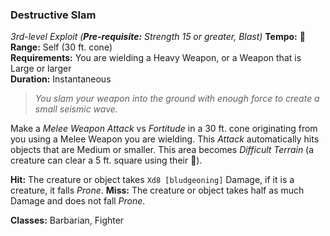 ### Destructive Slam
*3rd-level Exploit (**Pre-requisite:** Strength 15 or greater, Blast)*
**Tempo:** 🔺  
**Range:** Self (30 ft. cone)  
**Requirements:** You are wielding a Heavy Weapon, or a Weapon that is Large or larger  
**Duration:** Instantaneous  

> *You slam your weapon into the ground with enough force to create a small seismic wave.*

Make a *Melee Weapon Attack* vs *Fortitude* in a 30 ft. cone originating from you using a Melee Weapon you are wielding. This *Attack* automatically hits objects that are Medium or smaller. This area becomes *Difficult Terrain* (a creature can clear a 5 ft. square using their 🔷).

**Hit:** The creature or object takes `Xd8 [bludgeoning]` Damage, if it is a creature, it falls *Prone*.
**Miss:** The creature or object takes half as much Damage and does not fall *Prone*.

**Classes:** Barbarian, Fighter

